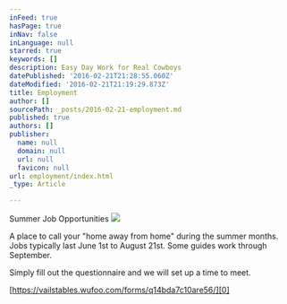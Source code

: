 ```yaml
---
inFeed: true
hasPage: true
inNav: false
inLanguage: null
starred: true
keywords: []
description: Easy Day Work for Real Cowboys
datePublished: '2016-02-21T21:28:55.060Z'
dateModified: '2016-02-21T21:19:29.873Z'
title: Employment
author: []
sourcePath: _posts/2016-02-21-employment.md
published: true
authors: []
publisher:
  name: null
  domain: null
  url: null
  favicon: null
url: employment/index.html
_type: Article

---
```

Summer Job Opportunities
![](https://the-grid-user-content.s3-us-west-2.amazonaws.com/f0a86f60-aca8-48e0-982b-f363081a07ab.jpg)

A place to call your "home away from home" during the summer months.  Jobs typically last June 1st to August 21st.  Some guides work through September.  

Simply fill out the questionnaire and we will set up a time to meet.

[https://vailstables.wufoo.com/forms/q14bda7c10are56/][0]

[0]: https://vailstables.wufoo.com/forms/q14bda7c10are56/